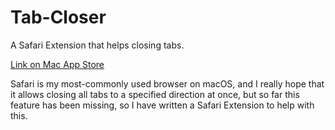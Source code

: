 # Tab-Closer
A Safari Extension that helps closing tabs.

[Link on Mac App Store](https://itunes.apple.com/WebObjects/MZStore.woa/wa/viewSoftware?id=1485958094&mt=12)

Safari is my most-commonly used browser on macOS, and I really hope that it allows closing all tabs to a specified direction at once, but so far this feature has been missing, so I have written a Safari Extension to help with this.

